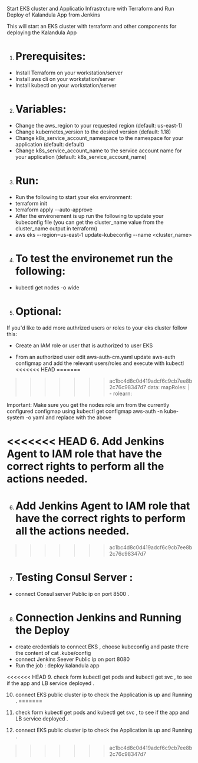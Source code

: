 Start EKS cluster and Applicatio Infrastrcture  with Terraform and Run Deploy of Kalandula App from Jenkins 

This will start an EKS cluster with terraform and other components for deploying the Kalandula App


1. # Prerequisites:
* Install Terraform on your workstation/server
* Install aws cli on your workstation/server
* Install kubectl on your workstation/server


2. # Variables:
* Change the aws_region to your requested region (default: us-east-1)
* Change kubernetes_version to the desired version (default: 1.18)
* Change k8s_service_account_namespace to the namespace for your application (default: default)
* Change k8s_service_account_name to the service account name for your application (default: k8s_service_account_name)


3. # Run:
* Run the following to start your eks environment:
* terraform init
* terraform apply --auto-approve
* After the environement is up run the following to update your kubeconfig file (you can get the cluster_name value from the cluster_name output in terraform)
* aws eks --region=us-east-1 update-kubeconfig --name <cluster_name>


4. # To test the environemet run the following:
* kubectl get nodes -o wide

5. # Optional:
If you'd like to add more authrized users or roles to your eks cluster follow this:

* Create an IAM role or user that is authorized to user EKS

* From an authorized user edit aws-auth-cm.yaml update aws-auth configmap and add the relevant users/roles and execute with kubectl
<<<<<<< HEAD
=======

>>>>>>> ac1bc4d8c0d419adcf6c9cb7ee8b2c76c98347d7
data:
  mapRoles: |
    - rolearn: <Replace with ARN of your EKS nodes role>
      
Important: Make sure you get the nodes role arn from the currently configured configmap using kubectl get configmap aws-auth -n kube-system -o yaml and replace with the above <Replace with ARN of your EKS nodes role>

<<<<<<< HEAD
6.  Add Jenkins Agent to IAM role that have the correct rights to perform all the actions needed.
=======
6. # Add Jenkins Agent to IAM role that have the correct rights to perform all the actions needed.
>>>>>>> ac1bc4d8c0d419adcf6c9cb7ee8b2c76c98347d7

7. # Testing Consul Server :
* connect Consul server Public ip on port 8500 .

8. # Connection Jenkins and Running the Deploy 
* create credentials to connect EKS , choose kubeconfig and paste there the content of  cat .kube/config
* connect Jenkins Seever Public ip on port 8080 
* Run the job : deploy kalandula app 

<<<<<<< HEAD
9.  check form kubectl get pods and kubectl get svc , to see if the app and LB service deployed .

10.  connect EKS public cluster ip to check the Application is up and Running .
=======
9. check form kubectl get pods and kubectl get svc , to see if the app and LB service deployed .

10. connect EKS public cluster ip to check the Application is up and Running .
>>>>>>> ac1bc4d8c0d419adcf6c9cb7ee8b2c76c98347d7
